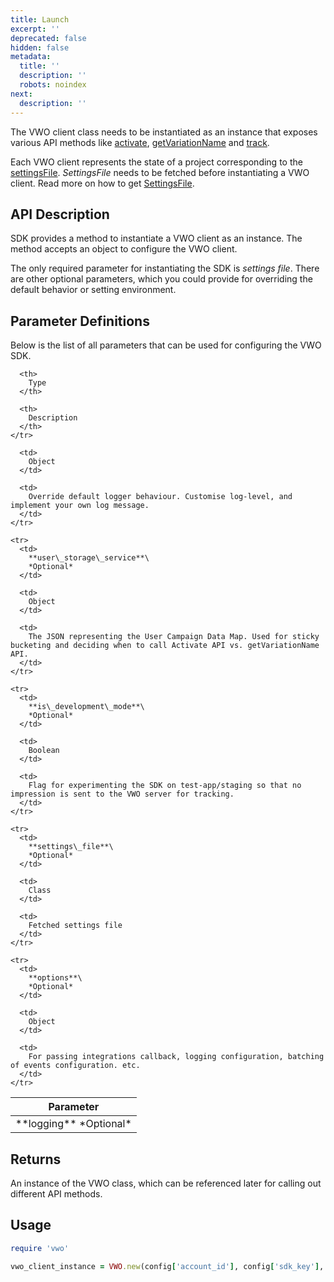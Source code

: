 ```yaml
---
title: Launch
excerpt: ''
deprecated: false
hidden: false
metadata:
  title: ''
  description: ''
  robots: noindex
next:
  description: ''
---
```

The VWO client class needs to be instantiated as an instance that exposes various API methods like [activate](https://developers.vwo.com/docs/ruby-activate), [getVariationName](https://developers.vwo.com/docs/ruby-get-variation-name) and [track](https://developers.vwo.com/docs/ruby-track).

Each VWO client represents the state of a project corresponding to the [settingsFile](https://developers.vwo.com/docs/ruby-get-settings-file). *SettingsFile* needs to be fetched before instantiating a VWO client. Read more on how to get [SettingsFile](https://developers.vwo.com/docs/ruby-get-settings-file).

## API Description

SDK provides a method to instantiate a VWO client as an instance. The method accepts an object to configure the VWO client.

The only required parameter for instantiating the SDK is *settings file*. There are other optional parameters, which you could provide for overriding the default behavior or setting environment.

## Parameter Definitions

Below is the list of all parameters that can be used for configuring the VWO SDK.

<Table align={["left","left","left"]}>
  <thead>
    <tr>
      <th>
        Parameter
      </th>

      <th>
        Type
      </th>

      <th>
        Description
      </th>
    </tr>
  </thead>

  <tbody>
    <tr>
      <td>
        **logging**
        *Optional*
      </td>

      <td>
        Object
      </td>

      <td>
        Override default logger behaviour. Customise log-level, and implement your own log message.
      </td>
    </tr>

    <tr>
      <td>
        **user\_storage\_service**\
        *Optional*
      </td>

      <td>
        Object
      </td>

      <td>
        The JSON representing the User Campaign Data Map. Used for sticky bucketing and deciding when to call Activate API vs. getVariationName API.
      </td>
    </tr>

    <tr>
      <td>
        **is\_development\_mode**\
        *Optional*
      </td>

      <td>
        Boolean
      </td>

      <td>
        Flag for experimenting the SDK on test-app/staging so that no impression is sent to the VWO server for tracking.
      </td>
    </tr>

    <tr>
      <td>
        **settings\_file**\
        *Optional*
      </td>

      <td>
        Class
      </td>

      <td>
        Fetched settings file
      </td>
    </tr>

    <tr>
      <td>
        **options**\
        *Optional*
      </td>

      <td>
        Object
      </td>

      <td>
        For passing integrations callback, logging configuration, batching of events configuration. etc.
      </td>
    </tr>
  </tbody>
</Table>

## Returns

An instance of the VWO class, which can be referenced later for calling out different API methods.

## Usage

```ruby
require 'vwo'

vwo_client_instance = VWO.new(config['account_id'], config['sdk_key'], nil, nil, false, nil)
```
